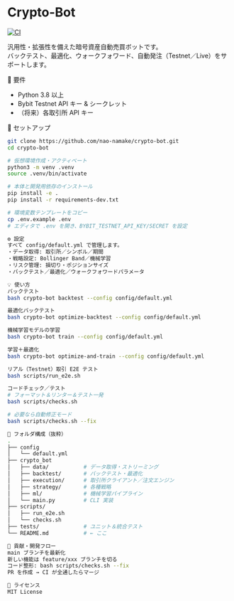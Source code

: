# Crypto-Bot

[![CI](https://github.com/nao-namake/crypto-bot/actions/workflows/ci.yml/badge.svg)](https://github.com/nao-namake/crypto-bot/actions/workflows/ci.yml)

汎用性・拡張性を備えた暗号資産自動売買ボットです。  
バックテスト、最適化、ウォークフォワード、自動発注（Testnet／Live）をサポートします。

🔧 要件
- Python 3.8 以上
- Bybit Testnet API キー & シークレット
- （将来）各取引所 API キー

🚀 セットアップ
```bash
git clone https://github.com/nao-namake/crypto-bot.git
cd crypto-bot

# 仮想環境作成・アクティベート
python3 -m venv .venv
source .venv/bin/activate

# 本体と開発用依存のインストール
pip install -e .
pip install -r requirements-dev.txt

# 環境変数テンプレートをコピー
cp .env.example .env
# エディタで .env を開き、BYBIT_TESTNET_API_KEY/SECRET を設定

⚙️ 設定
すべて config/default.yml で管理します。
・データ取得: 取引所／シンボル／期間
・戦略設定: Bollinger Band／機械学習
・リスク管理: 損切り・ポジションサイズ
・バックテスト／最適化／ウォークフォワードパラメータ

💡 使い方
バックテスト
bash crypto-bot backtest --config config/default.yml

最適化バックテスト
bash crypto-bot optimize-backtest --config config/default.yml

機械学習モデルの学習
bash crypto-bot train --config config/default.yml

学習＋最適化
bash crypto-bot optimize-and-train --config config/default.yml

リアル（Testnet）取引 E2E テスト
bash scripts/run_e2e.sh

コードチェック／テスト
# フォーマット＆リンター＆テスト一発
bash scripts/checks.sh

# 必要なら自動修正モード
bash scripts/checks.sh --fix

📁 フォルダ構成（抜粋）
.
├── config
│   └── default.yml
├── crypto_bot
│   ├── data/           # データ取得・ストリーミング
│   ├── backtest/       # バックテスト・最適化
│   ├── execution/      # 取引所クライアント／注文エンジン
│   ├── strategy/       # 各種戦略
│   ├── ml/             # 機械学習パイプライン
│   └── main.py         # CLI 実装
├── scripts/
│   ├── run_e2e.sh
│   └── checks.sh
├── tests/              # ユニット＆統合テスト
└── README.md           # ← ここ

🤝 貢献・開発フロー
main ブランチを最新化
新しい機能は feature/xxx ブランチを切る
コード整形: bash scripts/checks.sh --fix
PR を作成 → CI が全通したらマージ

📄 ライセンス
MIT License